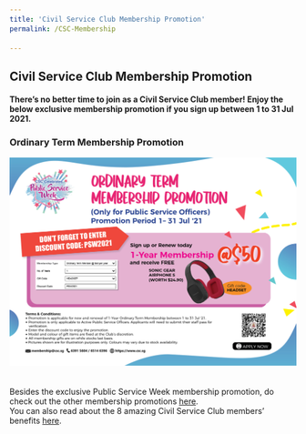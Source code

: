 ```yaml
---
title: 'Civil Service Club Membership Promotion'
permalink: /CSC-Membership

---
```

## Civil Service Club Membership Promotion 

#### There’s no better time to join as a Civil Service Club member! Enjoy the below exclusive membership promotion if you sign up between 1 to 31 Jul 2021.<br>
### <b>Ordinary Term Membership Promotion</b><br>
<img src="/images/CSC21036_JulSep21_PSW Mbership HalfPg_D2.jpg" width="700 px"><br>  
<br> 
Besides the exclusive Public Service Week membership promotion, do check out the other membership promotions <a href="https://www.csc.sg/Civil-Service-Club-Membership-Promotions">here</a>. <br>
You can also read about the 8 amazing Civil Service Club members’ benefits <a href="https://www.csc.sg/HTML/Newsletter/aprjun2021/mm.html">here</a>.<br>
